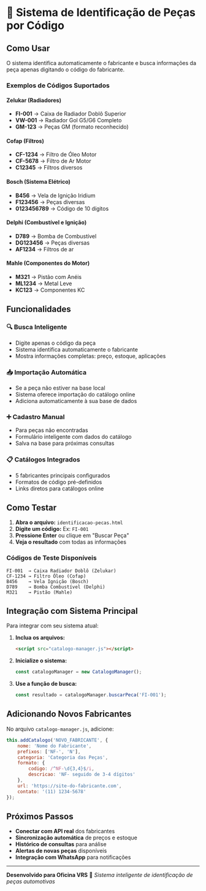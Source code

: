 # 🔧 Sistema de Identificação de Peças por Código

## Como Usar

O sistema identifica automaticamente o fabricante e busca informações da peça apenas digitando o código do fabricante.

### Exemplos de Códigos Suportados

#### Zelukar (Radiadores)
- **FI-001** → Caixa de Radiador Doblô Superior
- **VW-001** → Radiador Gol G5/G6 Completo
- **GM-123** → Peças GM (formato reconhecido)

#### Cofap (Filtros)
- **CF-1234** → Filtro de Óleo Motor
- **CF-5678** → Filtro de Ar Motor
- **C12345** → Filtros diversos

#### Bosch (Sistema Elétrico)
- **B456** → Vela de Ignição Iridium
- **F123456** → Peças diversas
- **0123456789** → Código de 10 dígitos

#### Delphi (Combustível e Ignição)
- **D789** → Bomba de Combustível
- **DG123456** → Peças diversas
- **AF1234** → Filtros de ar

#### Mahle (Componentes do Motor)
- **M321** → Pistão com Anéis
- **ML1234** → Metal Leve
- **KC123** → Componentes KC

## Funcionalidades

### 🔍 Busca Inteligente
- Digite apenas o código da peça
- Sistema identifica automaticamente o fabricante
- Mostra informações completas: preço, estoque, aplicações

### 📥 Importação Automática
- Se a peça não estiver na base local
- Sistema oferece importação do catálogo online
- Adiciona automaticamente à sua base de dados

### ➕ Cadastro Manual
- Para peças não encontradas
- Formulário inteligente com dados do catálogo
- Salva na base para próximas consultas

### 📋 Catálogos Integrados
- 5 fabricantes principais configurados
- Formatos de código pré-definidos
- Links diretos para catálogos online

## Como Testar

1. **Abra o arquivo:** `identificacao-pecas.html`
2. **Digite um código:** Ex: `FI-001`
3. **Pressione Enter** ou clique em "Buscar Peça"
4. **Veja o resultado** com todas as informações

### Códigos de Teste Disponíveis
```
FI-001  → Caixa Radiador Doblô (Zelukar)
CF-1234 → Filtro Óleo (Cofap)
B456    → Vela Ignição (Bosch)
D789    → Bomba Combustível (Delphi)
M321    → Pistão (Mahle)
```

## Integração com Sistema Principal

Para integrar com seu sistema atual:

1. **Inclua os arquivos:**
   ```html
   <script src="catalogo-manager.js"></script>
   ```

2. **Inicialize o sistema:**
   ```javascript
   const catalogoManager = new CatalogoManager();
   ```

3. **Use a função de busca:**
   ```javascript
   const resultado = catalogoManager.buscarPeca('FI-001');
   ```

## Adicionando Novos Fabricantes

No arquivo `catalogo-manager.js`, adicione:

```javascript
this.addCatalogo('NOVO_FABRICANTE', {
    nome: 'Nome do Fabricante',
    prefixos: ['NF-', 'N'],
    categoria: 'Categoria das Peças',
    formato: {
        codigo: /^NF-\d{3,4}$/i,
        descricao: 'NF- seguido de 3-4 dígitos'
    },
    url: 'https://site-do-fabricante.com',
    contato: '(11) 1234-5678'
});
```

## Próximos Passos

- **Conectar com API real** dos fabricantes
- **Sincronização automática** de preços e estoque
- **Histórico de consultas** para análise
- **Alertas de novas peças** disponíveis
- **Integração com WhatsApp** para notificações

---

**Desenvolvido para Oficina VRS** 🔧
*Sistema inteligente de identificação de peças automotivas*

